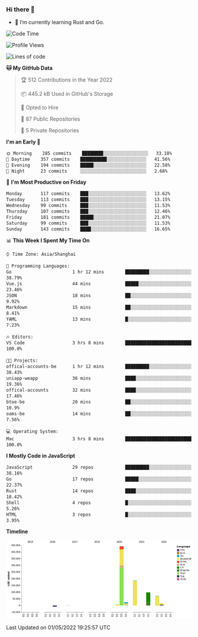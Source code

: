 ### Hi there 👋

- 🌱 I’m currently learning Rust and Go.

<!--START_SECTION:waka-->
![Code Time](http://img.shields.io/badge/Code%20Time-348%20hrs%2035%20mins-blue)

![Profile Views](http://img.shields.io/badge/Profile%20Views-1-blue)

![Lines of code](https://img.shields.io/badge/From%20Hello%20World%20I%27ve%20Written-848%20Thousand%20lines%20of%20code-blue)

**🐱 My GitHub Data** 

> 🏆 512 Contributions in the Year 2022
 > 
> 📦 445.2 kB Used in GitHub's Storage 
 > 
> 💼 Opted to Hire
 > 
> 📜 87 Public Repositories 
 > 
> 🔑 5 Private Repositories  
 > 
**I'm an Early 🐤** 

```text
🌞 Morning    285 commits    ████████░░░░░░░░░░░░░░░░░   33.18% 
🌆 Daytime    357 commits    ██████████░░░░░░░░░░░░░░░   41.56% 
🌃 Evening    194 commits    █████░░░░░░░░░░░░░░░░░░░░   22.58% 
🌙 Night      23 commits     ░░░░░░░░░░░░░░░░░░░░░░░░░   2.68%

```
📅 **I'm Most Productive on Friday** 

```text
Monday       117 commits    ███░░░░░░░░░░░░░░░░░░░░░░   13.62% 
Tuesday      113 commits    ███░░░░░░░░░░░░░░░░░░░░░░   13.15% 
Wednesday    99 commits     ███░░░░░░░░░░░░░░░░░░░░░░   11.53% 
Thursday     107 commits    ███░░░░░░░░░░░░░░░░░░░░░░   12.46% 
Friday       181 commits    █████░░░░░░░░░░░░░░░░░░░░   21.07% 
Saturday     99 commits     ███░░░░░░░░░░░░░░░░░░░░░░   11.53% 
Sunday       143 commits    ████░░░░░░░░░░░░░░░░░░░░░   16.65%

```


📊 **This Week I Spent My Time On** 

```text
⌚︎ Time Zone: Asia/Shanghai

💬 Programming Languages: 
Go                       1 hr 12 mins        █████████░░░░░░░░░░░░░░░░   38.79% 
Vue.js                   44 mins             █████░░░░░░░░░░░░░░░░░░░░   23.46% 
JSON                     18 mins             ██░░░░░░░░░░░░░░░░░░░░░░░   9.92% 
Markdown                 15 mins             ██░░░░░░░░░░░░░░░░░░░░░░░   8.41% 
YAML                     13 mins             █░░░░░░░░░░░░░░░░░░░░░░░░   7.23%

🔥 Editors: 
VS Code                  3 hrs 8 mins        █████████████████████████   100.0%

🐱‍💻 Projects: 
offical-accounts-be      1 hr 12 mins        █████████░░░░░░░░░░░░░░░░   38.43% 
uniapp-weapp             36 mins             ████░░░░░░░░░░░░░░░░░░░░░   19.36% 
offical-accounts         32 mins             ████░░░░░░░░░░░░░░░░░░░░░   17.46% 
btoe-be                  20 mins             ██░░░░░░░░░░░░░░░░░░░░░░░   10.9% 
oams-be                  14 mins             ██░░░░░░░░░░░░░░░░░░░░░░░   7.56%

💻 Operating System: 
Mac                      3 hrs 8 mins        █████████████████████████   100.0%

```

**I Mostly Code in JavaScript** 

```text
JavaScript               29 repos            █████████░░░░░░░░░░░░░░░░   38.16% 
Go                       17 repos            █████░░░░░░░░░░░░░░░░░░░░   22.37% 
Rust                     14 repos            ████░░░░░░░░░░░░░░░░░░░░░   18.42% 
Shell                    4 repos             █░░░░░░░░░░░░░░░░░░░░░░░░   5.26% 
HTML                     3 repos             █░░░░░░░░░░░░░░░░░░░░░░░░   3.95%

```


**Timeline**

![Chart not found](https://raw.githubusercontent.com/elton/elton/main/charts/bar_graph.png) 


 Last Updated on 01/05/2022 19:25:57 UTC
<!--END_SECTION:waka-->

<!--
**elton/elton** is a ✨ _special_ ✨ repository because its `README.md` (this file) appears on your GitHub profile.

Here are some ideas to get you started:

- 🔭 I’m currently working on ...
- 🌱 I’m currently learning ...
- 👯 I’m looking to collaborate on ...
- 🤔 I’m looking for help with ...
- 💬 Ask me about ...
- 📫 How to reach me: ...
- 😄 Pronouns: ...
- ⚡ Fun fact: ...
-->

